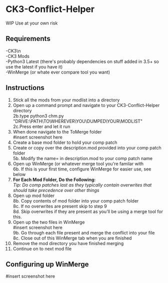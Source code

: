 # CK3-Conflict-Helper
WIP Use at your own risk
## Requirements
-CK3\n<br>
-CK3 Mods<br>
-Python3 Latest (there's probably dependencies on stuff added in 3.5+ so use the latest if you have it)<br>
-WinMerge (or whate ever compare tool you want)<br>
<p></p>

## Instructions
1. Stick all the mods from your modlist into a directory<br>
2. Open up a command prompt and navigate to your CK3-Conflict-Helper directory<br>
2b.type python3 chm.py "DRIVE:\PATH\TO\WHEREVER\YOU\DUMPED\YOUR\MODLIST"<br>
2c.Press enter and let it run<br>
3. When done navigate to the ToMerge folder<br>
#insert screenshot here<br>
4. Create a base mod folder to hold your comp patch<br>
5. Create or copy over the description.mod provided into your comp patch folder<br>
5b. Modify the name= in description.mod to your comp patch name<br>
6. Open up WinMerge (or whatever merge tool you're familar with<br>
6b. If this is your first time, configure WinMerge for easier use, see below<br>
7. <b>For Each Mod Folder, Do the Following:</b><br>
<i>Tip: Do comp patches last as they typically contain overwrites that should take precedence over other things</i><br>
8. Open up mod folder<br>
8b.  Copy contents of mod folder into your comp patch folder<br>
8c. If no overwrites are present skip to step 9<br>
8d. Skip overwrites if they are present as you'll be using a merge tool for this.<br>
9. Open up the two files in WinMerge<br>
#insert screenshot here<br>
9b. Go through each file present and merge the conflict into your file<br>
8c. Close out of this WinMerge tab when you are finished<br>
10. Remove the mod directory you have finished merging <br>
11. Continue on to next mod file<br>

## Configuring up WinMerge
#insert screenshot here<br>
